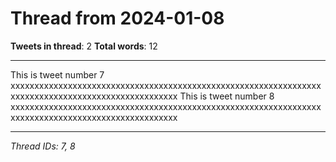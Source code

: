 # Thread from 2024-01-08

**Tweets in thread**: 2
**Total words**: 12

---

This is tweet number 7 xxxxxxxxxxxxxxxxxxxxxxxxxxxxxxxxxxxxxxxxxxxxxxxxxxxxxxxxxxxxxxxxxxxxxxxxxxxxxxxxxxxxxxxxxxxxxxxxxxxx This is tweet number 8 xxxxxxxxxxxxxxxxxxxxxxxxxxxxxxxxxxxxxxxxxxxxxxxxxxxxxxxxxxxxxxxxxxxxxxxxxxxxxxxxxxxxxxxxxxxxxxxxxxxx

---

*Thread IDs: 7, 8*
